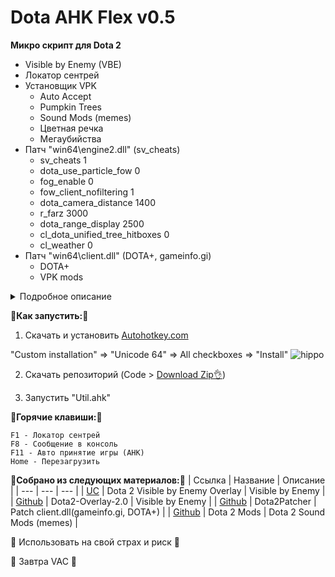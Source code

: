 # Dota AHK Flex v0.5
 
__Микро скрипт для Dota 2__
- Visible by Enemy (VBE)
- Локатор сентрей
- Установщик VPK
  + Auto Accept
  + Pumpkin Trees
  + Sound Mods (memes)
  + Цветная речка
  + Мегаубийства
- Патч "win64\engine2.dll" (sv_cheats)
  + sv_cheats 1
  + dota_use_particle_fow 0
  + fog_enable 0
  + fow_client_nofiltering 1
  + dota_camera_distance 1400
  + r_farz 3000
  + dota_range_display 2500
  + cl_dota_unified_tree_hitboxes 0
  + cl_weather 0
- Патч "win64\client.dll" (DOTA+, gameinfo.gi)
  + DOTA+
  + VPK mods

<details>
<summary>Подробное описание</summary>

Будет позже

</details>

:memo:__Как запустить:__:memo:

1. Скачать и установить [Autohotkey.com](https://www.autohotkey.com/download/ahk-install.exe)

  "Custom installation" => "Unicode 64" => All checkboxes => "Install"
![hippo](https://media.giphy.com/media/LerrohpjasApOHH9G1/giphy.gif)

2. Скачать репозиторий (Code > [Download Zip👌](https://github.com/Kramar1337/Dota-AHK-flex/archive/main.zip))

3. Запустить "Util.ahk"

:musical_keyboard:__Горячие клавиши:__:musical_keyboard:
```
F1 - Локатор сентрей
F8 - Сообщение в консоль
F11 - Авто принятие игры (AHK)
Home - Перезагрузить
```

__🔗Собрано из следующих материалов:🔗__
| Ссылка | Название | Описание |
| --- | --- | --- |
| [UC](https://www.unknowncheats.me/forum/other-mmorpg-and-strategy/402262-dota-2-visible-enemy-overlay.html) | Dota 2 Visible by Enemy Overlay | Visible by Enemy |
| [Github](https://github.com/skrixx68/Dota2-Overlay-2.0) | Dota2-Overlay-2.0 | Visible by Enemy |
| [Github](https://github.com/Wolf49406/Dota2Patcher) | Dota2Patcher | Patch client.dll(gameinfo.gi, DOTA+) |
| [Github](https://github.com/boscutti939/damods) | Dota 2 Mods | Dota 2 Sound Mods (memes) |

🙏 Использовать на свой страх и риск 🙏

🙈 Завтра VAC 🙉
